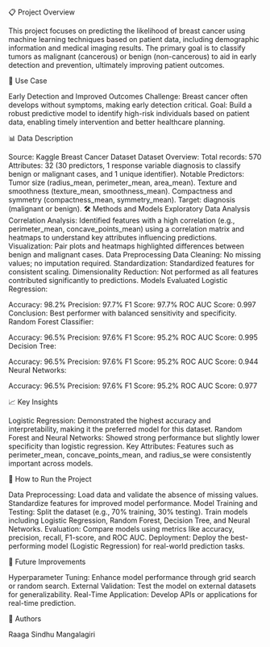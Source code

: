 📋 Project Overview

This project focuses on predicting the likelihood of breast cancer using machine learning techniques based on patient data, including demographic information and medical imaging results. The primary goal is to classify tumors as malignant (cancerous) or benign (non-cancerous) to aid in early detection and prevention, ultimately improving patient outcomes.

🚀 Use Case

Early Detection and Improved Outcomes
Challenge: Breast cancer often develops without symptoms, making early detection critical.
Goal: Build a robust predictive model to identify high-risk individuals based on patient data, enabling timely intervention and better healthcare planning.

📊 Data Description

Source: Kaggle Breast Cancer Dataset
Dataset Overview:
Total records: 570
Attributes: 32 (30 predictors, 1 response variable diagnosis to classify benign or malignant cases, and 1 unique identifier).
Notable Predictors:
Tumor size (radius_mean, perimeter_mean, area_mean).
Texture and smoothness (texture_mean, smoothness_mean).
Compactness and symmetry (compactness_mean, symmetry_mean).
Target: diagnosis (malignant or benign).
🛠️ Methods and Models
Exploratory Data Analysis
Correlation Analysis: Identified features with a high correlation (e.g., perimeter_mean, concave_points_mean) using a correlation matrix and heatmaps to understand key attributes influencing predictions.
Visualization: Pair plots and heatmaps highlighted differences between benign and malignant cases.
Data Preprocessing
Data Cleaning: No missing values; no imputation required.
Standardization: Standardized features for consistent scaling.
Dimensionality Reduction: Not performed as all features contributed significantly to predictions.
Models Evaluated
Logistic Regression:

Accuracy: 98.2%
Precision: 97.7%
F1 Score: 97.7%
ROC AUC Score: 0.997
Conclusion: Best performer with balanced sensitivity and specificity.
Random Forest Classifier:

Accuracy: 96.5%
Precision: 97.6%
F1 Score: 95.2%
ROC AUC Score: 0.995
Decision Tree:

Accuracy: 96.5%
Precision: 97.6%
F1 Score: 95.2%
ROC AUC Score: 0.944
Neural Networks:

Accuracy: 96.5%
Precision: 97.6%
F1 Score: 95.2%
ROC AUC Score: 0.977

📈 Key Insights

Logistic Regression: Demonstrated the highest accuracy and interpretability, making it the preferred model for this dataset.
Random Forest and Neural Networks: Showed strong performance but slightly lower specificity than logistic regression.
Key Attributes: Features such as perimeter_mean, concave_points_mean, and radius_se were consistently important across models.

📝 How to Run the Project

Data Preprocessing:
Load data and validate the absence of missing values.
Standardize features for improved model performance.
Model Training and Testing:
Split the dataset (e.g., 70% training, 30% testing).
Train models including Logistic Regression, Random Forest, Decision Tree, and Neural Networks.
Evaluation:
Compare models using metrics like accuracy, precision, recall, F1-score, and ROC AUC.
Deployment:
Deploy the best-performing model (Logistic Regression) for real-world prediction tasks.

📌 Future Improvements

Hyperparameter Tuning: Enhance model performance through grid search or random search.
External Validation: Test the model on external datasets for generalizability.
Real-Time Application: Develop APIs or applications for real-time prediction.

👤 Authors

Raaga Sindhu Mangalagiri
